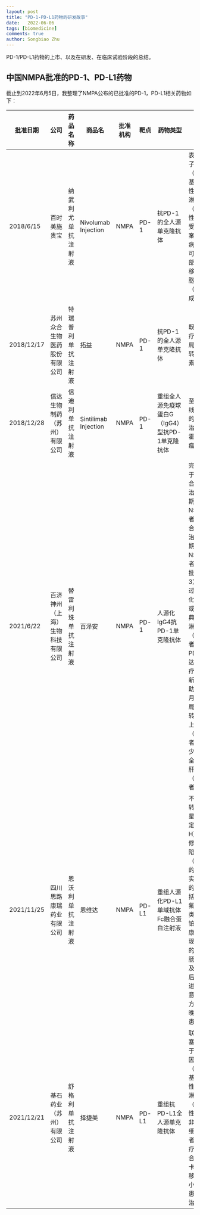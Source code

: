 ```yaml
---
layout: post
title: "PD-1-PD-L1药物的研发故事"
date:   2022-06-06
tags: [biomedicine]
comments: true
author: Songbiao Zhu
---
```


PD-1/PD-L1药物的上市、以及在研发、在临床试验阶段的总结。



<!-- more -->

## 中国NMPA批准的PD-1、PD-L1药物

截止到2022年6月5日，我整理了NMPA公布的已批准的PD-1，PD-L1相关药物如下：

| 批准日期   | 公司                             | 药品名称           | 商品名               | 批准机构 | 靶点  | 药物类型                                        | 适应症                                                       |
| ---------- | -------------------------------- | ------------------ | -------------------- | -------- | ----- | ----------------------------------------------- | ------------------------------------------------------------ |
| 2018/6/15  | 百时美施贵宝                     | 纳武利尤单抗注射液 | Nivolumab Injection  | NMPA     | PD-1  | 抗PD-1的全人源单克隆抗体                        | 表皮生长因子受体（EGFR）基因突变阴性和间变性淋巴瘤激酶（ALK）阴性、既往接受过含铂方案化疗后疾病进展或不可耐受的局部晚期或转移性非小细胞肺癌（NSCLC）成人患者 |
| 2018/12/17 | 苏州众合生物医药股份有限公司     | 特瑞普利单抗注射液 | 拓益                 | NMPA     | PD-1  | 抗PD-1的全人源单克隆抗体                        | 既往标准治疗失败后的局部进展或转移性黑色素瘤                 |
| 2018/12/28 | 信达生物制药（苏州）有限公司     | 信迪利单抗注射液   | Sintilimab Injection | NMPA     | PD-1  | 重组全人源免疫球蛋白G（IgG4）型抗PD-1单克隆抗体 | 至少经过二线系统化疗的复发或难治性经典型霍奇金淋巴瘤         |
| 2021/6/22  | 百济神州（上海）生物科技有限公司 | 替雷利珠单抗注射液 | 百泽安               | NMPA     | PD-1  | 人源化IgG4抗PD-1单克隆抗体                      | 完全批准用于：1）联合化疗用于治疗一线晚期鳞状NSCLC患者；2）联合化疗用于治疗一线晚期非鳞状NSCLC患者。附条件批准用于：3）至少经过二线系统化疗的复发或难治性经典型霍奇金淋巴瘤（cHL）患者；4）PD-L1高表达的含铂化疗失败包括新辅助或辅助化疗12个月内进展的局部晚期或转移性尿路上皮癌（UC）患者；5）至少经过一种全身治疗的肝细胞癌（HCC）患者。 |
| 2021/11/25 | 四川思路康瑞药业有限公司         | 恩沃利单抗注射液   | 恩维达               | NMPA     | PD-L1 | 重组人源化PD-L1单域抗体Fc融合蛋白注射液         | 不可切除或转移性微卫星高度不稳定（MSI-H）或错配修复基因缺陷型（dMMR）的成人晚期实体瘤患者的治疗，包括既往经过氟尿嘧啶类、奥沙利铂和伊立替康治疗后出现疾病进展的晚期结直肠癌患者以及既往治疗后出现疾病进展且无满意替代治疗方案的其他晚期实体瘤患者 |
| 2021/12/21 | 基石药业（苏州）有限公司         | 舒格利单抗注射液   | 择捷美               | NMPA     | PD-L1 | 重组抗PD-L1全人源单克隆抗体                     | 联合培美曲塞和卡铂用于表皮生长因子受体（EGFR）基因突变阴性和间变性淋巴瘤激酶（ALK）阴性的转移性非鳞状非小细胞肺癌患者的一线治疗，以及联合紫杉醇和卡铂用于转移性鳞状非小细胞肺癌患者的一线治疗 |